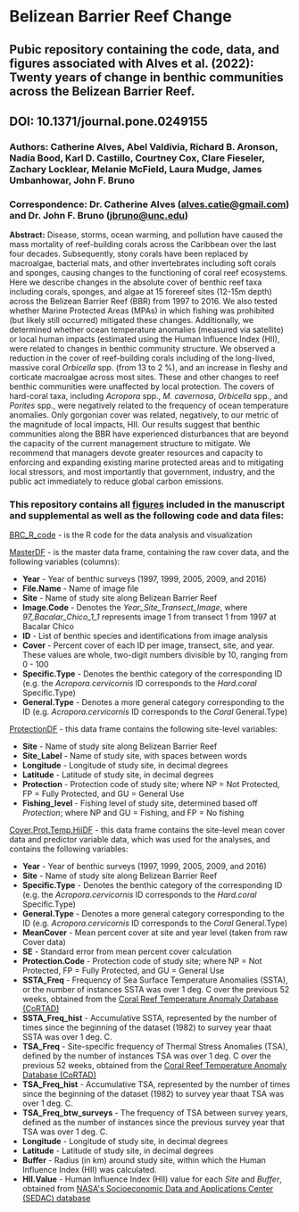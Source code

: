 # Belizean Barrier Reef Change
## Pubic repository containing the code, data, and figures associated with Alves et al. (2022): Twenty years of change in benthic communities across the Belizean Barrier Reef.  
## DOI: 10.1371/journal.pone.0249155  

### **Authors:** Catherine Alves, Abel Valdivia, Richard B. Aronson, Nadia Bood, Karl D. Castillo, Courtney Cox, Clare Fieseler, Zachary Locklear, Melanie McField, Laura Mudge, James Umbanhowar, John F. Bruno  

### Correspondence: Dr. Catherine Alves (alves.catie@gmail.com) and Dr. John F. Bruno (jbruno@unc.edu)  

**Abstract:** Disease, storms, ocean warming, and pollution have caused the mass mortality of reef-building corals across the Caribbean over the last four decades. Subsequently, stony corals have been replaced by macroalgae, bacterial mats, and other invertebrates including soft corals and sponges, causing changes to the functioning of coral reef ecosystems. Here we describe changes in the absolute cover of benthic reef taxa including corals, sponges, and algae at 15 forereef sites (12-15m depth) across the Belizean Barrier Reef (BBR) from 1997 to 2016. We also tested whether Marine Protected Areas (MPAs) in which fishing was prohibited (but likely still occurred) mitigated these changes. Additionally, we determined whether ocean temperature anomalies (measured via satellite) or local human impacts (estimated using the Human Influence Index (HII), were related to changes in benthic community structure. We observed a reduction in the cover of reef-building corals including of the long-lived, massive coral *Orbicella* spp. (from 13 to 2 %), and an increase in fleshy and corticate macroalgae across most sites. These and other changes to reef benthic communities were unaffected by local protection. The covers of hard-coral taxa, including *Acropora* spp., *M. cavernosa*, *Orbicella* spp., and *Porites* spp., were negatively related to the frequency of ocean temperature anomalies. Only gorgonian cover was related, negatively, to our metric of the magnitude of local impacts, HII. Our results suggest that benthic communities along the BBR have experienced disturbances that are beyond the capacity of the current management structure to mitigate. We recommend that managers devote greater resources and capacity to enforcing and expanding existing marine protected areas and to mitigating local stressors, and most importantly that government, industry, and the public act immediately to reduce global carbon emissions. 

### **This repository contains all [figures](Figures/) included in the manuscript and supplemental as well as the following code and data files:**  

[BRC_R_code](BRC_R_code.R) - is the R code for the data analysis and visualization  

[MasterDF](Data/Processed/Long.Master.Species.Groups.csv) - is the master data frame, containing the raw cover data, and the following variables (columns):  
* **Year** - Year of benthic surveys (1997, 1999, 2005, 2009, and 2016)  
* **File.Name** - Name of image file  
* **Site** - Name of study site along Belizean Barrier Reef  
* **Image.Code** - Denotes the *Year_Site_Transect_Image*, where *97_Bacalar_Chico_1_1* represents image 1 from transect 1 from 1997 at Bacalar Chico  
* **ID** - List of benthic species and identifications from image analysis  
* **Cover** - Percent cover of each ID per image, transect, site, and year. These values are whole, two-digit numbers divisible by 10, ranging from 0 - 100  
* **Specific.Type** - Denotes the benthic category of the corresponding ID (e.g. the *Acropora.cervicornis* ID corresponds to the *Hard.coral* Specific.Type)  
* **General.Type** - Denotes a more general category corresponding to the ID (e.g. *Acropora.cervicornis* ID corresponds to the *Coral* General.Type)  

[ProtectionDF](Data/Site/Belize_site_coord_protection.csv) - this data frame contains the following site-level variables:
* **Site** - Name of study site along Belizean Barrier Reef  
* **Site_Label** - Name of study site, with spaces between words  
* **Longitude** - Longitude of study site, in decimal degrees  
* **Latitude** - Latitude of study site, in decimal degrees  
* **Protection** - Protection code of study site; where NP = Not Protected, FP = Fully Protected, and GU = General Use  
* **Fishing_level** - Fishing level of study site, determined based off *Protection*; where NP and GU = Fishing, and FP = No fishing  

[Cover.Prot.Temp.HiiDF](Data/Processed/Cover.Prot.Temp.HiiDF.csv) - this data frame contains the site-level mean cover data and predictor variable data, which was used for the analyses, and contains the following variables:  
* **Year** - Year of benthic surveys (1997, 1999, 2005, 2009, and 2016)  
* **Site** - Name of study site along Belizean Barrier Reef  
* **Specific.Type** - Denotes the benthic category of the corresponding ID (e.g. the *Acropora.cervicornis* ID corresponds to the *Hard.coral* Specific.Type)  
* **General.Type** - Denotes a more general category corresponding to the ID (e.g. *Acropora.cervicornis* ID corresponds to the *Coral* General.Type)  
* **MeanCover** - Mean percent cover at site and year level (taken from raw Cover data)  
* **SE** - Standard error from mean percent cover calculation  
* **Protection.Code** - Protection code of study site; where NP = Not Protected, FP = Fully Protected, and GU = General Use  
* **SSTA_Freq** - Frequency of Sea Surface Temperature Anomalies (SSTA), or the number of instances SSTA was over 1 deg. C over the previous 52 weeks, obtained from the [Coral Reef Temperature Anomaly Database (CoRTAD)](https://www.nodc.noaa.gov/sog/cortad/) 
* **SSTA_Freq_hist** - Accumulative SSTA, represented by the number of times since the beginning of the dataset (1982) to survey year thaat SSTA was over 1 deg. C.
* **TSA_Freq** - Site-specific frequency of Thermal Stress Anomalies (TSA), defined by the number of instances TSA was over 1 deg. C over the previous 52 weeks, obtained from the [Coral Reef Temperature Anomaly Database (CoRTAD)](https://www.nodc.noaa.gov/sog/cortad/)  
* **TSA_Freq_hist** - Accumulative TSA, represented by the number of times since the beginning of the dataset (1982) to survey year thaat TSA was over 1 deg. C.
* **TSA_Freq_btw_surveys** - The frequency of TSA between survey years, defined as the number of instances since the previous survey year that TSA was over 1 deg. C.
* **Longitude** - Longitude of study site, in decimal degrees  
* **Latitude** - Latitude of study site, in decimal degrees  
* **Buffer** - Radius (in km) around study site, within which the Human Influence Index (HII) was calculated.  
* **HII.Value** - Human Influence Index (HII) value for each *Site* and *Buffer*, obtained from [NASA's Socioeconomic Data and Applications Center (SEDAC) database](https://sedac.ciesin.columbia.edu/data/set/wildareas-v2-human-influence-index-geographic)  
